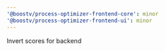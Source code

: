 ```yaml
---
'@boostv/process-optimizer-frontend-core': minor
'@boostv/process-optimizer-frontend-ui': minor
---
```


Invert scores for backend
